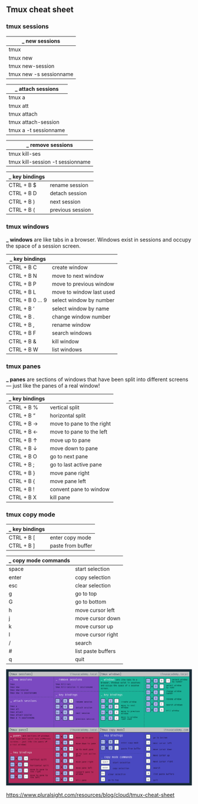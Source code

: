 ## Tmux cheat sheet

### tmux sessions

| **_ new sessions**      |
| ----------------------- |
| tmux                    |
| tmux new                |
| tmux new-session        |
| tmux new -s sessionname |

| **_ attach sessions** |
| --------------------- |
| tmux a                |
| tmux att              |
| tmux attach           |
| tmux attach-session   |
| tmux a -t sessionname |

| **_ remove sessions**            |
| -------------------------------- |
| tmux kill-ses                    |
| tmux kill-session -t sessionname |

| **_ key bindings** |                  |
| ------------------ | ---------------- |
| CTRL + B $         | rename session   |
| CTRL + B D         | detach session   |
| CTRL + B )         | next session     |
| CTRL + B (         | previous session |

### tmux windows

**_ windows** are like tabs in a browser. Windows exist in sessions and occupy the space of a session screen.

| **_ key bindings** |                          |
| ------------------ | ------------------------ |
| CTRL + B C         | create window            |
| CTRL + B N         | move to next window      |
| CTRL + B P         | move to previous window  |
| CTRL + B L         | move to window last used |
| CTRL + B 0 … 9     | select window by number  |
| CTRL + B ‘         | select window by name    |
| CTRL + B .         | change window number     |
| CTRL + B ,         | rename window            |
| CTRL + B F         | search windows           |
| CTRL + B &         | kill window              |
| CTRL + B W         | list windows             |

### tmux panes

**_ panes** are sections of windows that have been split into different screens — just like the panes of a real window!

| **_ key bindings** |                           |
| ------------------ | ------------------------- |
| CTRL + B %         | vertical split            |
| CTRL + B “         | horizontal split          |
| CTRL + B →         | move to pane to the right |
| CTRL + B ←         | move to pane to the left  |
| CTRL + B ↑         | move up to pane           |
| CTRL + B ↓         | move down to pane         |
| CTRL + B O         | go to next pane           |
| CTRL + B ;         | go to last active pane    |
| CTRL + B }         | move pane right           |
| CTRL + B {         | move pane left            |
| CTRL + B !         | convent pane to window    |
| CTRL + B X         | kill pane                 |

### tmux copy mode

| **_ key bindings** |                   |
| ------------------ | ----------------- |
| CTRL + B [         | enter copy mode   |
| CTRL + B ]         | paste from buffer |

| **_ copy mode commands** |                    |
| ------------------------ | ------------------ |
| space                    | start selection    |
| enter                    | copy selection     |
| esc                      | clear selection    |
| g                        | go to top          |
| G                        | go to bottom       |
| h                        | move cursor left   |
| j                        | move cursor down   |
| k                        | move cursor up     |
| l                        | move cursor right  |
| /                        | search             |
| #                        | list paste buffers |
| q                        | quit               |

![command](./tmux.png)

https://www.pluralsight.com/resources/blog/cloud/tmux-cheat-sheet